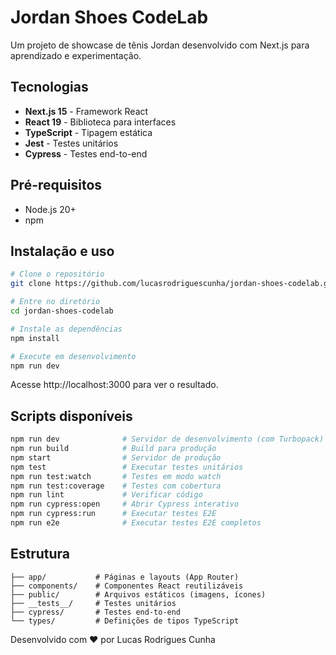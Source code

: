 # Jordan Shoes CodeLab

Um projeto de showcase de tênis Jordan desenvolvido com Next.js para aprendizado e experimentação.

## Tecnologias

- **Next.js 15** - Framework React
- **React 19** - Biblioteca para interfaces
- **TypeScript** - Tipagem estática
- **Jest** - Testes unitários
- **Cypress** - Testes end-to-end

## Pré-requisitos

- Node.js 20+
- npm

## Instalação e uso

```bash
# Clone o repositório
git clone https://github.com/lucasrodriguescunha/jordan-shoes-codelab.git

# Entre no diretório
cd jordan-shoes-codelab

# Instale as dependências
npm install

# Execute em desenvolvimento
npm run dev
```

Acesse http://localhost:3000 para ver o resultado.

## Scripts disponíveis

```bash
npm run dev              # Servidor de desenvolvimento (com Turbopack)
npm run build            # Build para produção  
npm start                # Servidor de produção
npm test                 # Executar testes unitários
npm run test:watch       # Testes em modo watch
npm run test:coverage    # Testes com cobertura
npm run lint             # Verificar código
npm run cypress:open     # Abrir Cypress interativo
npm run cypress:run      # Executar testes E2E
npm run e2e              # Executar testes E2E completos
```

## Estrutura

```
├── app/           # Páginas e layouts (App Router)
├── components/    # Componentes React reutilizáveis
├── public/        # Arquivos estáticos (imagens, ícones)
├── __tests__/     # Testes unitários
├── cypress/       # Testes end-to-end
└── types/         # Definições de tipos TypeScript
```

Desenvolvido com ❤️ por Lucas Rodrigues Cunha

